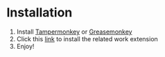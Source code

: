 
# Installation

1. Install [Tampermonkey](https://www.tampermonkey.net/) or [Greasemonkey](https://www.greasespot.net/)
2. Click this [link](https://github.com/godoflaundry/fandom-scripts/raw/master/tapermonkey/relatedwork.pub.user.js) to install the related work extension
3. Enjoy!
